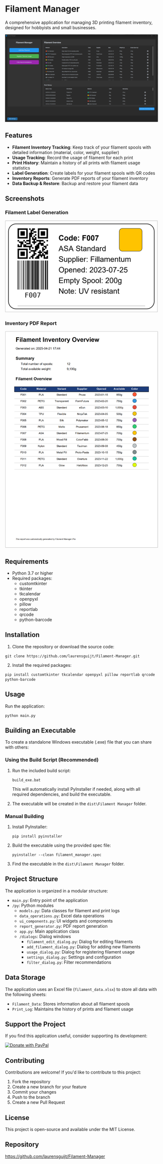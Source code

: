 # Filament Manager

A comprehensive application for managing 3D printing filament inventory, designed for hobbyists and small businesses.

![Filament Manager Main Screen](screenshots/main.png)

## Features

- **Filament Inventory Tracking**: Keep track of your filament spools with detailed information (material, color, weight, supplier)
- **Usage Tracking**: Record the usage of filament for each print
- **Print History**: Maintain a history of all prints with filament usage statistics
- **Label Generation**: Create labels for your filament spools with QR codes
- **Inventory Reports**: Generate PDF reports of your filament inventory
- **Data Backup & Restore**: Backup and restore your filament data

## Screenshots

### Filament Label Generation
![Filament Label](screenshots/Filament_label.png)

### Inventory PDF Report
![Inventory Report](screenshots/Filament_inventory_overview_pdf.png)

## Requirements

- Python 3.7 or higher
- Required packages:
  - customtkinter
  - tkinter
  - tkcalendar
  - openpyxl
  - pillow
  - reportlab
  - qrcode
  - python-barcode

## Installation

1. Clone the repository or download the source code:
```
git clone https://github.com/laurensguijt/Filament-Manager.git
```

2. Install the required packages:
```
pip install customtkinter tkcalendar openpyxl pillow reportlab qrcode python-barcode
```

## Usage

Run the application:

```
python main.py
```

## Building an Executable

To create a standalone Windows executable (.exe) file that you can share with others:

### Using the Build Script (Recommended)

1. Run the included build script:
   ```
   build_exe.bat
   ```
   This will automatically install PyInstaller if needed, along with all required dependencies, and build the executable.

2. The executable will be created in the `dist\Filament Manager` folder.

### Manual Building

1. Install PyInstaller:
   ```
   pip install pyinstaller
   ```

2. Build the executable using the provided spec file:
   ```
   pyinstaller --clean filament_manager.spec
   ```

3. Find the executable in the `dist\Filament Manager` folder.

## Project Structure

The application is organized in a modular structure:

- `main.py`: Entry point of the application
- `/py`: Python modules
  - `models.py`: Data classes for filament and print logs
  - `data_operations.py`: Excel data operations
  - `ui_components.py`: UI widgets and components
  - `report_generator.py`: PDF report generation
  - `app.py`: Main application class
  - `/dialogs`: Dialog windows
    - `filament_edit_dialog.py`: Dialog for editing filaments
    - `add_filament_dialog.py`: Dialog for adding new filaments
    - `usage_dialog.py`: Dialog for registering filament usage
    - `settings_dialog.py`: Settings and configuration
    - `filter_dialog.py`: Filter recommendations

## Data Storage

The application uses an Excel file (`filament_data.xlsx`) to store all data with the following sheets:
- `Filament_Data`: Stores information about all filament spools
- `Print_Log`: Maintains the history of prints and filament usage

## Support the Project

If you find this application useful, consider supporting its development:

[![Donate with PayPal](https://img.shields.io/badge/Donate-PayPal-blue.svg)](https://www.paypal.com/donate/?hosted_button_id=WL2FS9CY2E3NA)

## Contributing

Contributions are welcome! If you'd like to contribute to this project:

1. Fork the repository
2. Create a new branch for your feature
3. Commit your changes
4. Push to the branch
5. Create a new Pull Request

## License

This project is open-source and available under the MIT License.

## Repository

https://github.com/laurensguijt/Filament-Manager 